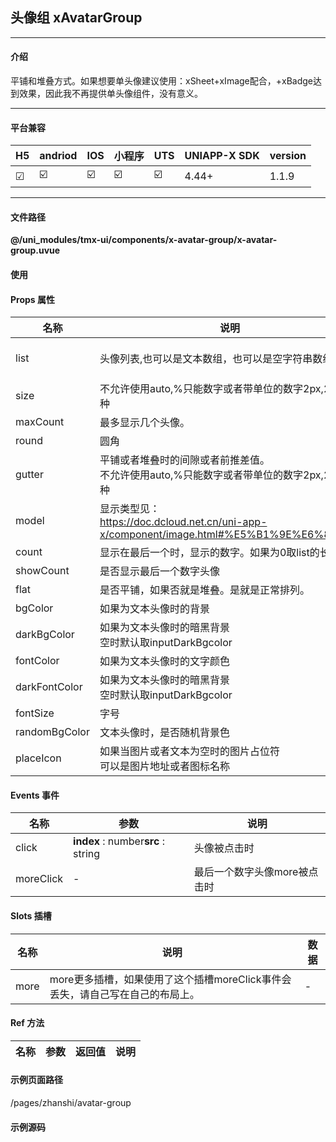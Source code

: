 
## 头像组 xAvatarGroup

***

#### 介绍

平铺和堆叠方式。如果想要单头像建议使用：xSheet+xImage配合，+xBadge达到效果，因此我不再提供单头像组件，没有意义。

***

#### 平台兼容

| H5 | andriod | IOS | 小程序 | UTS | UNIAPP-X SDK | version |
| --- | --- | --- | --- | --- | --- | --- |
| ☑ | ☑️ | ☑️ | ☑️ | ☑️ | 4.44+ | 1.1.9 |

***

#### 文件路径

**@/uni_modules/tmx-ui/components/x-avatar-group/x-avatar-group.uvue**

#### 使用

<x-avatar-group></x-avatar-group>

#### Props 属性

| 名称 | 说明 | 类型 | 默认值 |
| ------ | ---- | ---- | ---- |
| list | 头像列表,也可以是文本数组，也可以是空字符串数组 | string[] | () : string[] => [] as string[] |
| size | 不允许使用auto,%只能数字或者带单位的数字2px,2rpx这种 | string | '32' |
| maxCount | 最多显示几个头像。 | number | 5 |
| round | 圆角 | string | '16' |
| gutter | 平铺或者堆叠时的间隙或者前推差值。<br>不允许使用auto,%只能数字或者带单位的数字2px,2rpx这种 | string | '16' |
| model | 显示类型见：<br>https://doc.dcloud.net.cn/uni-app-x/component/image.html#%E5%B1%9E%E6%80%A7 | string | "scaleToFill" |
| count | 显示在最后一个时，显示的数字。如果为0取list的长度 | number | 0 |
| showCount | 是否显示最后一个数字头像 | boolean | true |
| flat | 是否平铺，如果否就是堆叠。是就是正常排列。 | boolean | false |
| bgColor | 如果为文本头像时的背景 | string | "#f5f5f5" |
| darkBgColor | 如果为文本头像时的暗黑背景<br>空时默认取inputDarkBgcolor | string | "" |
| fontColor | 如果为文本头像时的文字颜色 | string | "#a6a6a6" |
| darkFontColor | 如果为文本头像时的暗黑背景<br>空时默认取inputDarkBgcolor | string | "#ffffff" |
| fontSize | 字号 | string | "14" |
| randomBgColor | 文本头像时，是否随机背景色 | boolean | false |
| placeIcon | 如果当图片或者文本为空时的图片占位符<br>可以是图片地址或者图标名称 | string | 'user-3-fill' |



#### Events 事件

| 名称 | 参数 | 说明 |
| ------ | ---- | ---- |
| click | **index** : number**src** : string | 头像被点击时 |
| moreClick | - | 最后一个数字头像more被点击时 |


#### Slots 插槽

| 名称 | 说明 | 数据 |
| ------ | ---- | ---- |
| more | more更多插槽，如果使用了这个插槽moreClick事件会丢失，请自己写在自己的布局上。 | - |


#### Ref 方法

| 名称 | 参数 | 返回值 | 说明 |
| ------ | ---- | ---- | ---- |


#### 示例页面路径

/pages/zhanshi/avatar-group

#### 示例源码

<template>
	<!-- #ifdef APP -->
	<scroll-view style="flex:1">
	<!-- #endif -->
	<!-- #ifdef MP-WEIXIN -->
	<page-meta :page-style="`background-color:${xThemeConfigBgColor}`">
		<navigation-bar :background-color="xThemeConfigNavBgColor" :front-color="xThemeConfigNavFontColor"></navigation-bar>
	</page-meta>
	<!-- #endif -->
		<x-sheet>
			<x-text font-size="18" class=" text-weight-b mb-8">头像组 xAvatarGroup</x-text>
			<x-text color="#999999">
				平铺和堆叠方式。如果想要单头像建议使用：xSheet+xImage配合，+xBadge达到效果，因此我不再提供单头像组件，没有意义。
			</x-text>
		</x-sheet>
		<x-sheet >
			<x-text font-size="18" class=" text-weight-b mb-8">堆叠</x-text>
			<x-avatar-group :list="list" :max-count="8"></x-avatar-group>
		</x-sheet>
		<x-sheet >
			<x-text font-size="18" class=" text-weight-b mb-8">平铺</x-text>
			<x-avatar-group :list="list" :flat="true" :max-count="8" gutter="3"></x-avatar-group>
		</x-sheet>
		<x-sheet >
			<x-text font-size="18" class=" text-weight-b mb-8">控制圆角及显示数量</x-text>
			<x-avatar-group :list="list" round="4" :flat="true" :max-count="8" :count="1000" gutter="3"></x-avatar-group>
		</x-sheet>
		<x-sheet >
			<x-text font-size="18" class=" text-weight-b mb-8">文本头像</x-text>
			<x-avatar-group :list="list2" round="4" :flat="true" :max-count="8" :count="1000" gutter="3"></x-avatar-group>
		</x-sheet>
		<x-sheet >
			<x-text font-size="18" class=" text-weight-b mb-8">文本头像随机颜色</x-text>
			<x-avatar-group :randomBgColor="true" :list="list2" round="4" :flat="true" :max-count="8" :count="1000" gutter="3"></x-avatar-group>
		</x-sheet>
		<x-sheet >
			<x-text font-size="18" class=" text-weight-b mb-8">头像与文本混搭,空时图标占位</x-text>
			<x-avatar-group :randomBgColor="true" :list="list3" round="4" :flat="true" :max-count="8" :count="1000" gutter="3"></x-avatar-group>
		</x-sheet>
		<x-sheet >
			<x-text font-size="18" class=" text-weight-b mb-8">插槽定制more</x-text>
			<x-avatar-group :list="list" round="4" :flat="true" :max-count="4" :count="1000" gutter="3">
				<template v-slot:more>
					<x-sheet class="flex flex-center" width="32" height="32" :round="['4']" :margin="['0']" :padding="['0']" color="primary">
						<x-icon color="white" name="add-line"></x-icon>
					</x-sheet>
				</template>
			</x-avatar-group>
		</x-sheet>
		<view style="height: 32px;"></view>
	<!-- #ifdef APP -->
	</scroll-view>
	<!-- #endif -->
</template>

<script setup>
		const list = [
			"https://store.tmui.design/api_v2/public/random_picture?random=183",
			"https://store.tmui.design/api_v2/public/random_picture?random=13",
			"https://store.tmui.design/api_v2/public/random_picture?random=8",
			"https://store.tmui.design/api_v2/public/random_picture?random=83",
			"https://store.tmui.design/api_v2/public/random_picture?random=18",
			"https://store.tmui.design/api_v2/public/random_picture?random=3",
			"https://store.tmui.design/api_v2/public/random_picture?random=8",
			"https://store.tmui.design/api_v2/public/random_picture?random=83",
			"https://store.tmui.design/api_v2/public/random_picture?random=18",
			"https://store.tmui.design/api_v2/public/random_picture?random=3",
		] as string[]
		const list2 = [
			"同名自定义",
			"Dclound",
			"ak",
			"sk",
			"国家",
			"天清色",
			"漂亮",
			"相爱一家人",
			"北京",
			"厉害了我的哥",
			"呃",
		] as string[]
		const list3 = [
			"同名自定义",
			"https://store.tmui.design/api_v2/public/random_picture?random=8",
			"",
			"sk",
			"https://store.tmui.design/api_v2/public/random_picture?random=3",
			"",
			"漂亮",
			"https://store.tmui.design/api_v2/public/random_picture?random=3",
			"北京",
			"https://store.tmui.design/api_v2/public/random_picture?random=83",
			"呃",
		] as string[]
</script>

<style>
		
</style>

		
